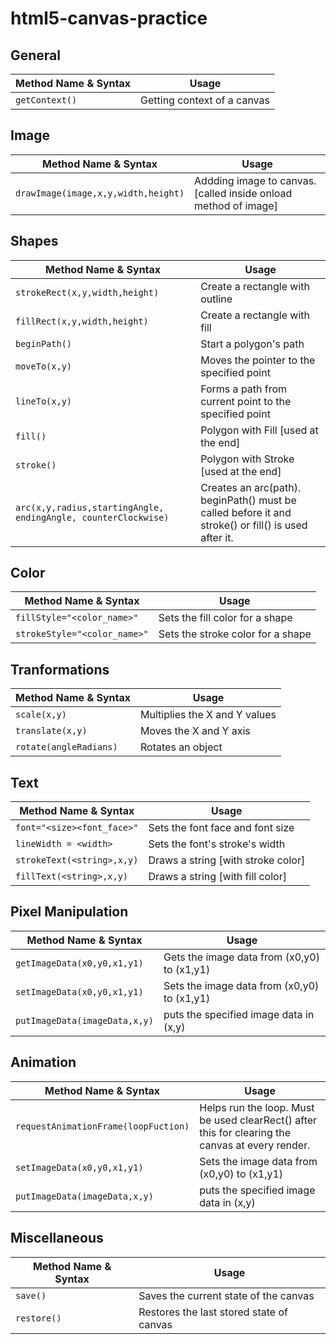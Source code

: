 # html5-canvas-practice
## General
|Method Name & Syntax|Usage|
|--------------------|-----|
|`getContext()`|Getting context of a canvas|

## Image
|Method Name & Syntax|Usage|
|--------------------|-----|
|`drawImage(image,x,y,width,height)`|Addding image to canvas. [called inside onload method of image]|

## Shapes 
|Method Name & Syntax|Usage|
|--------------------|-----|
|`strokeRect(x,y,width,height)`|Create a rectangle with outline|
|`fillRect(x,y,width,height)`|Create a rectangle with fill|
|`beginPath()`|Start a polygon's path|
|`moveTo(x,y)`|Moves the pointer to the specified point|
|`lineTo(x,y)`|Forms a path from current point to the specified point|
|`fill()`|Polygon with Fill [used at the end]|
|`stroke()`|Polygon with Stroke [used at the end]|
|`arc(x,y,radius,startingAngle, endingAngle, counterClockwise)`| Creates an arc(path). beginPath() must be called before it and stroke() or fill() is used after it.|

## Color
|Method Name & Syntax|Usage|
|--------------------|-----|
|`fillStyle="<color_name>"`|Sets the fill color for a shape|
|`strokeStyle="<color_name>"`|Sets the stroke color for a shape|

## Tranformations
|Method Name & Syntax|Usage|
|--------------------|-----|
|`scale(x,y)`|Multiplies the X and Y values|
|`translate(x,y)`|Moves the X and Y axis|
|`rotate(angleRadians)`|Rotates an object|

## Text
|Method Name & Syntax|Usage|
|--------------------|-----|
|`font="<size><font_face>"`|Sets the font face and font size|
|`lineWidth = <width>`|Sets the font's stroke's width|
|`strokeText(<string>,x,y)`|Draws a string [with stroke color]|
|`fillText(<string>,x,y)`|Draws a string [with fill color]|

## Pixel Manipulation
|Method Name & Syntax|Usage|
|--------------------|-----|
|`getImageData(x0,y0,x1,y1)`|Gets the image data from (x0,y0) to (x1,y1)|
|`setImageData(x0,y0,x1,y1)`| Sets the image data from (x0,y0) to (x1,y1)|
|`putImageData(imageData,x,y)`|puts the specified image data in (x,y)|

## Animation
|Method Name & Syntax|Usage|
|--------------------|-----|
|`requestAnimationFrame(loopFuction)`|Helps run the loop. Must be used clearRect() after this for clearing the canvas at every render.|
|`setImageData(x0,y0,x1,y1)`| Sets the image data from (x0,y0) to (x1,y1)|
|`putImageData(imageData,x,y)`|puts the specified image data in (x,y)|

## Miscellaneous
|Method Name & Syntax|Usage|
|--------------------|-----|
|`save()`|Saves the current state of the canvas|
|`restore()`|Restores the last stored state of canvas|
